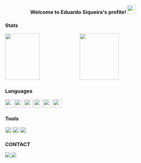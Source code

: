 <h3 align="center">
  Welcome to Eduardo Siqueira's profile!
  <img src="https://media.giphy.com/media/hvRJCLFzcasrR4ia7z/giphy.gif" width="28">
</h3>



### Stats
<div>
  <img width="47%" height="150em" src="https://github-readme-stats.vercel.app/api?username=devsiqueira92&count_private=true&show_icons=true&theme=dark">
  <img width="50%"  height="150em" src="https://github-readme-stats.vercel.app/api/top-langs/?username=devsiqueira92&count_private=true&show_icons=true&theme=dark">
</div>
  



### Languages

<div>  
  <img height="27" src="https://cdn.jsdelivr.net/gh/devicons/devicon/icons/javascript/javascript-original.svg" />
  <img height="27" src="https://cdn.jsdelivr.net/gh/devicons/devicon/icons/typescript/typescript-original.svg" />
  <img height="27" src="https://cdn.jsdelivr.net/gh/devicons/devicon/icons/dotnetcore/dotnetcore-original.svg" />
  <img height="27" src="https://cdn.jsdelivr.net/gh/devicons/devicon/icons/csharp/csharp-original.svg" />
  <img height="27" src="https://cdn.jsdelivr.net/gh/devicons/devicon/icons/microsoftsqlserver/microsoftsqlserver-plain.svg" />
  <img height="27" src="https://cdn.jsdelivr.net/gh/devicons/devicon/icons/mysql/mysql-original.svg" />
</div>

### Tools

<div>  
  <img height="20" src="https://img.shields.io/badge/microsoft%20azure-0089D6?style=for-the-badge&logo=microsoft-azure&logoColor=white" />
  <img height="20" src="https://img.shields.io/badge/Visual_Studio-5C2D91?style=for-the-badge&logo=visual%20studio&logoColor=white" />
  <img height="20" src="https://img.shields.io/badge/Visual_Studio_Code-0078D4?style=for-the-badge&logo=visual%20studio%20code&logoColor=white" />
</div>


  
### CONTACT

<a href="https://www.linkedin.com/in/duusiqueira92/" target="_blank">
  <img src="https://img.shields.io/badge/LinkedIn-0077B5?style=for-the-badge&logo=linkedin&logoColor=white">
</a>

<a href="mailto:dev.siqueira92@outlook.com">
  <img src="https://img.shields.io/badge/Microsoft_Outlook-0078D4?style=for-the-badge&logo=microsoft-outlook&logoColor=white">
</a>

